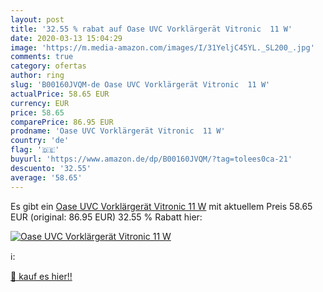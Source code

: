 ```yaml
---
layout: post
title: '32.55 % rabat auf Oase UVC Vorklärgerät Vitronic  11 W'
date: 2020-03-13 15:04:29
image: 'https://m.media-amazon.com/images/I/31YeljC45YL._SL200_.jpg'
comments: true
category: ofertas
author: ring
slug: 'B00160JVQM-de Oase UVC Vorklärgerät Vitronic  11 W'
actualPrice: 58.65 EUR
currency: EUR
price: 58.65
comparePrice: 86.95 EUR
prodname: 'Oase UVC Vorklärgerät Vitronic  11 W'
country: 'de'
flag: '🇩🇪'
buyurl: 'https://www.amazon.de/dp/B00160JVQM/?tag=tolees0ca-21'
descuento: '32.55'
average: '58.65'
---
```


Es gibt ein [Oase UVC Vorklärgerät Vitronic  11 W](https://www.amazon.de/dp/B00160JVQM/?tag=tolees0ca-21) mit aktuellem Preis 58.65 EUR (original: 86.95 EUR) 32.55 % Rabatt hier:

[![Oase UVC Vorklärgerät Vitronic  11 W](https://m.media-amazon.com/images/I/31YeljC45YL._SL200_.jpg)](https://www.amazon.de/dp/B00160JVQM/?tag=tolees0ca-21)

ℹ️:


[🛒 kauf es hier!!](https://www.amazon.de/dp/B00160JVQM/?tag=tolees0ca-21)
